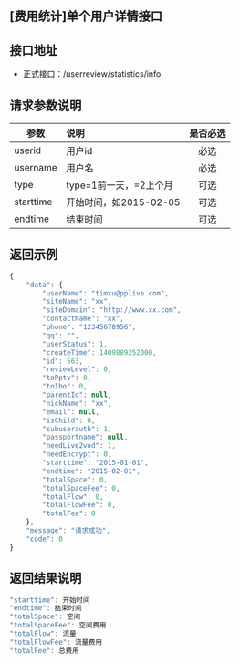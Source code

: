 [费用统计]单个用户详情接口
----------

接口地址
----------
  * 正式接口：/userreview/statistics/info

请求参数说明
----------
|  参数         |说明          |是否必选|
| ------------- |:-------------|:-----:|
| userid         | 用户id |必选|
| username      | 用户名 |必选|
| type      | type=1前一天，=2上个月 |可选    |
| starttime      | 开始时间，如2015-02-05           |可选    |
| endtime      | 结束时间 |可选    |
返回示例
----------
```javascript
{
    "data": {
        "userName": "timxu@pplive.com",
        "siteName": "xx",
        "siteDomain": "http://www.xx.com",
        "contactName": "xx",
        "phone": "12345678956",
        "qq": "",
        "userStatus": 1,
        "createTime": 1409889252000,
        "id": 563,
        "reviewLevel": 0,
        "toPptv": 0,
        "toIbo": 0,
        "parentId": null,
        "nickName": "xx",
        "email": null,
        "isChild": 0,
        "subuserauth": 1,
        "passportname": null,
        "needLive2vod": 1,
        "needEncrypt": 0,
        "starttime": "2015-01-01",
        "endtime": "2015-02-01",
        "totalSpace": 0,
        "totalSpaceFee": 0,
        "totalFlow": 0,
        "totalFlowFee": 0,
        "totalFee": 0
    },
    "message": "请求成功",
    "code": 0
}
```

返回结果说明
----------
```javascript
"starttime": 开始时间
"endtime": 结束时间
"totalSpace": 空间
"totalSpaceFee": 空间费用
"totalFlow": 流量
"totalFlowFee": 流量费用
"totalFee": 总费用
```